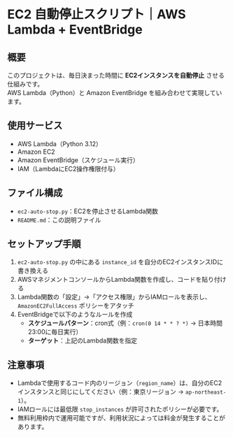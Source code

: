 # EC2 自動停止スクリプト｜AWS Lambda + EventBridge

## 概要
このプロジェクトは、毎日決まった時間に **EC2インスタンスを自動停止** させる仕組みです。  
AWS Lambda（Python）と Amazon EventBridge を組み合わせて実現しています。

## 使用サービス
- AWS Lambda（Python 3.12）
- Amazon EC2
- Amazon EventBridge（スケジュール実行）
- IAM（LambdaにEC2操作権限付与）

## ファイル構成
- `ec2-auto-stop.py`：EC2を停止させるLambda関数
- `README.md`：この説明ファイル

## セットアップ手順
1. `ec2-auto-stop.py` の中にある `instance_id` を自分のEC2インスタンスIDに書き換える
2. AWSマネジメントコンソールからLambda関数を作成し、コードを貼り付ける
3. Lambda関数の「設定」→「アクセス権限」からIAMロールを表示し、`AmazonEC2FullAccess` ポリシーをアタッチ
4. EventBridgeで以下のようなルールを作成
   - **スケジュールパターン**：cron式（例：`cron(0 14 * * ? *)` → 日本時間23:00に毎日実行）
   - **ターゲット**：上記のLambda関数を指定

## 注意事項
- Lambdaで使用するコード内のリージョン（`region_name`）は、自分のEC2インスタンスと同じにしてください（例：東京リージョン → `ap-northeast-1`）。
- IAMロールには最低限 `stop_instances` が許可されたポリシーが必要です。
- 無料利用枠内で運用可能ですが、利用状況によっては料金が発生することがあります。
